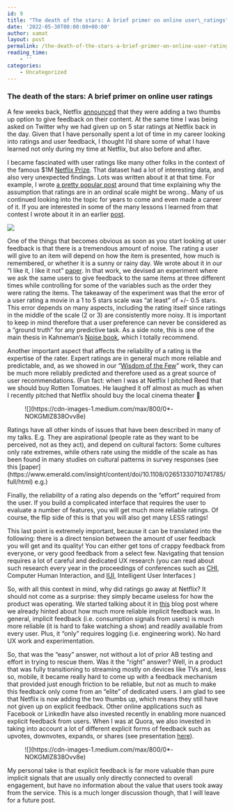 ```yaml
---
id: 9
title: "The death of the stars: A brief primer on online user\_ratings"
date: '2022-05-30T00:00:00+00:00'
author: xamat
layout: post
permalink: /the-death-of-the-stars-a-brief-primer-on-online-user-ratings-6740453f27ed/
reading_time:
    - ''
categories:
    - Uncategorized
---
```


### The death of the stars: A brief primer on online user ratings

A few weeks back, Netflix [announced](https://about.netflix.com/en/news/two-thumbs-up-even-better-recommendations) that they were adding a two thumbs up option to give feedback on their content. At the same time I was being asked on Twitter why we had given up on 5 star ratings at Netflix back in the day. Given that I have personally spent a lot of time in my career looking into ratings and user feedback, I thought I’d share some of what I have learned not only during my time at Netflix, but also before and after.

I became fascinated with user ratings like many other folks in the context of the famous $1M [Netflix Prize](https://en.wikipedia.org/wiki/Netflix_Prize). That dataset had a lot of interesting data, and also very unexpected findings. Lots was written about it at that time. For example, I wrote [a pretty popular post](http://technocalifornia.blogspot.com/2011/04/recommender-systems-were-doing-it-all.html) around that time explaining why the assumption that ratings are in an ordinal scale might be wrong.. Many of us continued looking into the topic for years to come and even made a career of it. If you are interested in some of the many lessons I learned from that contest I wrote about it in an earlier [post](https://medium.com/p/403d360aaf2).

![](https://cdn-images-1.medium.com/max/800/0*-NOKGMIZ838Ovv8e)

One of the things that becomes obvious as soon as you start looking at user feedback is that there is a tremendous amount of noise. The rating a user will give to an item will depend on how the item is presented, how much is remembered, or whether it is a sunny or rainy day. We wrote about it in our “I like it, I like it not” [paper](https://scholar.google.com/citations?view_op=view_citation&hl=en&user=YYUK51oAAAAJ&citation_for_view=YYUK51oAAAAJ:Y0pCki6q_DkC). In that work, we devised an experiment where we ask the same users to give feedback to the same items at three different times while controlling for some of the variables such as the order they were rating the items. The takeaway of the experiment was that the error of a user rating a movie in a 1 to 5 stars scale was “at least” of +/- 0.5 stars. This error depends on many aspects, including the rating itself since ratings in the middle of the scale (2 or 3) are consistently more noisy. It is important to keep in mind therefore that a user preference can never be considered as a “ground truth” for any predictive task. As a side note, this is one of the main thesis in Kahneman’s [Noise book](https://readnoise.com/), which I totally recommend.

Another important aspect that affects the reliability of a rating is the expertise of the rater. Expert ratings are in general much more reliable and predictable, and, as we showed in our “[Wisdom of the Few](https://scholar.google.com/citations?view_op=view_citation&hl=en&user=YYUK51oAAAAJ&citation_for_view=YYUK51oAAAAJ:IjCSPb-OGe4C)” work, they can be much more reliably predicted and therefore used as a great source of user recommendations. (Fun fact: when I was at Netflix I pitched Reed that we should buy Rotten Tomatoes. He laughed it off almost as much as when I recently pitched that Netflix should buy the local cinema theater 🙂

<figure>![](https://cdn-images-1.medium.com/max/800/0*-NOKGMIZ838Ovv8e)<figcaption></figcaption></figure>Ratings have all other kinds of issues that have been described in many of my talks. E.g. They are aspirational (people rate as they want to be perceived, not as they act), and depend on cultural factors: Some cultures only rate extremes, while others rate using the middle of the scale as has been found in many studies on cultural patterns in survey responses (see this [paper](https://www.emerald.com/insight/content/doi/10.1108/02651330710741785/full/html) e.g.)

Finally, the reliability of a rating also depends on the “effort” required from the user. If you build a complicated interface that requires the user to evaluate a number of features, you will get much more reliable ratings. Of course, the flip side of this is that you will also get many LESS ratings!

This last point is extremely important, because it can be translated into the following: there is a direct tension between the amount of user feedback you will get and its quality! You can either get tons of crappy feedback from everyone, or very good feedback from a select few. Navigating that tension requires a lot of careful and dedicated UX research (you can read about such research every year in the proceedings of conferences such as [CHI](https://chi2023.acm.org/), Computer Human Interaction, and [IUI](https://iui.acm.org/2023/), Intelligent User Interfaces )

So, with all this context in mind, why did ratings go away at Netflix? It should not come as a surprise: they simply became useless for how the product was operating. We started talking about it in [this](https://netflixtechblog.com/netflix-recommendations-beyond-the-5-stars-part-1-55838468f429?gi=133a9bbebcac) blog post where we already hinted about how much more reliable implicit feedback was. In general, implicit feedback (i.e. consumption signals from users) is much more reliable (it is hard to fake watching a show) and readily available from every user. Plus, it “only” requires logging (i.e. engineering work). No hard UX work and experimentation.

So, that was the “easy” answer, not without a lot of prior AB testing and effort in trying to rescue them. Was it the “right” answer? Well, in a product that was fully transitioning to streaming mostly on devices like TVs and, less so, mobile, it became really hard to come up with a feedback mechanism that provided just enough friction to be reliable, but not as much to make this feedback only come from an “elite” of dedicated users. I am glad to see that Netflix is now adding the two thumbs up, which means they still have not given up on explicit feedback. Other online applications such as Facebook or LinkedIn have also invested recently in enabling more nuanced explicit feedback from users. When I was at Quora, we also invested in taking into account a lot of different explicit forms of feedback such as upvotes, downvotes, expands, or shares (see presentation [here](https://www.slideshare.net/xamat/machine-learning-for-qa-sites-the-quora-example)).

<figure>![](https://cdn-images-1.medium.com/max/800/0*-NOKGMIZ838Ovv8e)<figcaption></figcaption></figure>My personal take is that explicit feedback is far more valuable than pure implicit signals that are usually only directly connected to overall engagement, but have no information about the value that users took away from the service. This is a much longer discussion though, that I will leave for a future post.
